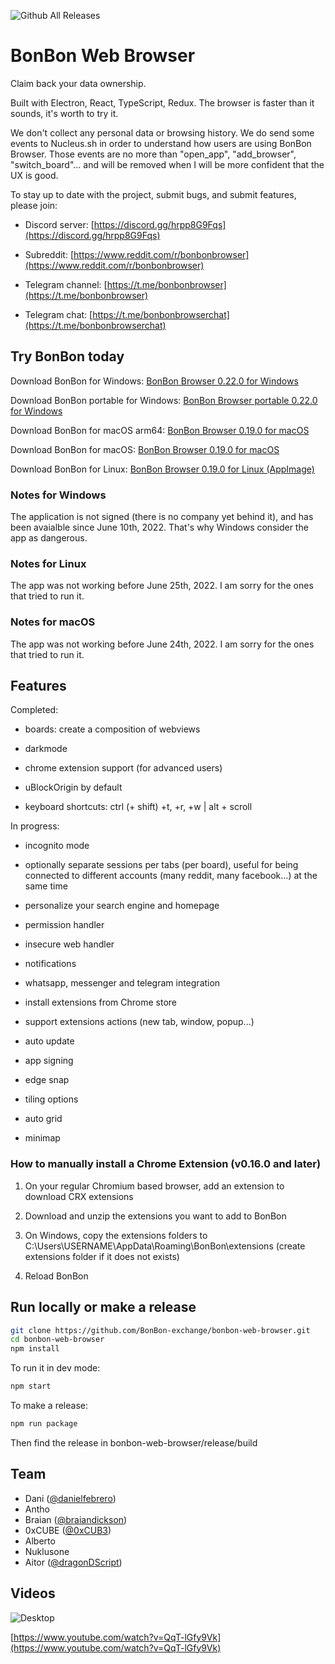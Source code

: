 ![Github All Releases](https://img.shields.io/github/downloads/BonBon-exchange/bonbon-web-browser/total.svg)

# BonBon Web Browser

Claim back your data ownership.

Built with Electron, React, TypeScript, Redux. The browser is faster than it sounds, it's worth to try it.

We don't collect any personal data or browsing history. We do send some events to Nucleus.sh in order to understand how users are using BonBon Browser. Those events are no more than "open_app", "add_browser", "switch_board"... and will be removed when I will be more confident that the UX is good.

To stay up to date with the project, submit bugs, and submit features, please join:

- Discord server: [https://discord.gg/hrpp8G9Fqs](https://discord.gg/hrpp8G9Fqs)

- Subreddit: [https://www.reddit.com/r/bonbonbrowser](https://www.reddit.com/r/bonbonbrowser)

- Telegram channel: [https://t.me/bonbonbrowser](https://t.me/bonbonbrowser)

- Telegram chat: [https://t.me/bonbonbrowserchat](https://t.me/bonbonbrowserchat)

## Try BonBon today

Download BonBon for Windows: [BonBon Browser 0.22.0 for Windows](https://github.com/BonBon-exchange/bonbon-web-browser/releases/download/v0.22.0/BonBon.Setup.0.22.0.exe)

Download BonBon portable for Windows: [BonBon Browser portable 0.22.0 for Windows](https://github.com/BonBon-exchange/bonbon-web-browser/releases/download/v0.22.0/BonBon.Browser.-.portable.exe)

Download BonBon for macOS arm64: [BonBon Browser 0.19.0 for macOS](https://github.com/BonBon-exchange/archived-bonbon-web-browser/releases/download/v0.19.0-rc1/BonBon-0.19.0-arm64.dmg)

Download BonBon for macOS: [BonBon Browser 0.19.0 for macOS](https://github.com/BonBon-exchange/archived-bonbon-web-browser/releases/download/v0.19.0-rc1/BonBon-0.19.0.dmg)

Download BonBon for Linux: [BonBon Browser 0.19.0 for Linux (AppImage)](https://github.com/BonBon-exchange/archived-bonbon-web-browser/releases/download/v0.19.0-rc1/BonBon-0.19.0.AppImage)

### Notes for Windows

The application is not signed (there is no company yet behind it), and has been avaialble since June 10th, 2022. That's why Windows consider the app as dangerous.

### Notes for Linux

The app was not working before June 25th, 2022. I am sorry for the ones that tried to run it.

### Notes for macOS

The app was not working before June 24th, 2022. I am sorry for the ones that tried to run it.

## Features

Completed:

- boards: create a composition of webviews

- darkmode

- chrome extension support (for advanced users)

- uBlockOrigin by default

- keyboard shortcuts: ctrl (+ shift) +t, +r, +w | alt + scroll

In progress:

- incognito mode

- optionally separate sessions per tabs (per board), useful for being connected to different accounts (many reddit, many facebook...) at the same time

- personalize your search engine and homepage

- permission handler

- insecure web handler

- notifications

- whatsapp, messenger and telegram integration

- install extensions from Chrome store

- support extensions actions (new tab, window, popup...)

- auto update

- app signing

- edge snap

- tiling options

- auto grid

- minimap

### How to manually install a Chrome Extension (v0.16.0 and later)

1. On your regular Chromium based browser, add an extension to download CRX extensions

2. Download and unzip the extensions you want to add to BonBon

3. On Windows, copy the extensions folders to C:\Users\USERNAME\AppData\Roaming\BonBon\extensions (create extensions folder if it does not exists)

4. Reload BonBon

## Run locally or make a release

```bash
git clone https://github.com/BonBon-exchange/bonbon-web-browser.git
cd bonbon-web-browser
npm install
```

To run it in dev mode:

```bash
npm start
```

To make a release:

```bash
npm run package
```

Then find the release in bonbon-web-browser/release/build

## Team

- Dani ([@danielfebrero](https://github.com/danielfebrero))
- Antho
- Braian ([@braiandickson](https://github.com/braiandickson))
- 0xCUBE ([@0xCUB3](https://github.com/0xCUB3))
- Alberto
- Nuklusone
- Aitor ([@dragonDScript](https://github.com/dragonDScript))

## Videos

![Desktop](https://media.giphy.com/media/gbSdr8VkxappmBCoJq/giphy.gif)

[https://www.youtube.com/watch?v=QqT-lGfy9Vk](https://www.youtube.com/watch?v=QqT-lGfy9Vk)
